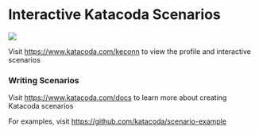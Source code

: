 # Interactive Katacoda Scenarios

[![](http://shields.katacoda.com/katacoda/keconn/count.svg)](https://www.katacoda.com/keconn "Get your profile on Katacoda.com")

Visit https://www.katacoda.com/keconn to view the profile and interactive scenarios

### Writing Scenarios
Visit https://www.katacoda.com/docs to learn more about creating Katacoda scenarios

For examples, visit https://github.com/katacoda/scenario-example

